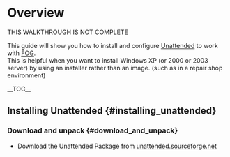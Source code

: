 # Overview

THIS WALKTHROUGH IS NOT COMPLETE

This guide will show you how to install and configure
[Unattended](http://www.unattended.sourceforge.net) to work with
[FOG](http://www.fogproject.org).\
This is helpful when you want to install Windows XP (or 2000 or 2003
server) by using an installer rather than an image. (such as in a repair
shop environment)

\_\_TOC\_\_

## Installing Unattended {#installing_unattended}

### Download and unpack {#download_and_unpack}

-   Download the Unattended Package from
    [unattended.sourceforge.net](http://unattended.sourceforge.net/step-by-step.php#step1)
